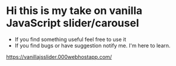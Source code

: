 # Hi this is my take on vanilla JavaScript slider/carousel

- If you find something useful feel free to use it
- If you find bugs or have suggestion notify me. I'm here to learn.

https://vanillajsslider.000webhostapp.com/
